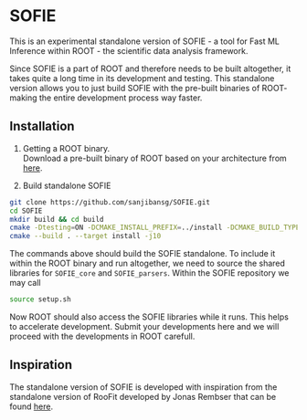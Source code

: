 # SOFIE
This is an experimental standalone version of SOFIE - a tool for Fast ML Inference within ROOT - the scientific data analysis framework.

Since SOFIE is a part of ROOT and therefore needs to be built altogether, it takes quite a long time in its development and testing. This standalone version allows you to just build SOFIE with the pre-built binaries of ROOT- making the entire development process way faster.


## Installation

1. Getting a ROOT binary.  
Download a pre-built binary of ROOT based on your architecture from [here](https://root.cern/install/).

2. Build standalone SOFIE
```bash
git clone https://github.com/sanjibansg/SOFIE.git
cd SOFIE
mkdir build && cd build
cmake -Dtesting=ON -DCMAKE_INSTALL_PREFIX=../install -DCMAKE_BUILD_TYPE=RelWithDebInfo ..
cmake --build . --target install -j10
```
The commands above should build the SOFIE standalone. To include it within the ROOT binary and run altogether, we need to source the shared libraries for `SOFIE_core` and `SOFIE_parsers`. Within the SOFIE repository we may call

```bash
source setup.sh

```
Now ROOT should also access the SOFIE libraries while it runs. This helps to accelerate development. Submit your developments here and we will proceed with the developments in ROOT carefull.


    
## Inspiration
The standalone version of SOFIE is developed with inspiration from the standalone version of RooFit developed by Jonas Rembser that can be found [here](https://github.com/guitargeek/roofit).
